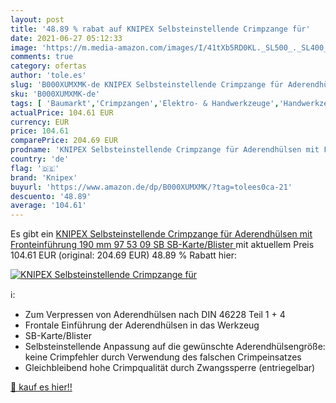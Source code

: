```yaml
---
layout: post
title: '48.89 % rabat auf KNIPEX Selbsteinstellende Crimpzange für'
date: 2021-06-27 05:12:33
image: 'https://m.media-amazon.com/images/I/41tXb5RD0KL._SL500_._SL400_.jpg'
comments: true
category: ofertas
author: 'tole.es'
slug: 'B000XUMXMK-de KNIPEX Selbsteinstellende Crimpzange für Aderendhülsen mit...'
sku: 'B000XUMXMK-de'
tags: [ 'Baumarkt','Crimpzangen','Elektro- & Handwerkzeuge','Handwerkzeuge','knipex', ]
actualPrice: 104.61 EUR
currency: EUR
price: 104.61
comparePrice: 204.69 EUR
prodname: 'KNIPEX Selbsteinstellende Crimpzange für Aderendhülsen mit Fronteinführung  190 mm  97 53 09 SB  SB-Karte/Blister '
country: 'de'
flag: '🇩🇪'
brand: 'Knipex'
buyurl: 'https://www.amazon.de/dp/B000XUMXMK/?tag=tolees0ca-21'
descuento: '48.89'
average: '104.61'
---
```


Es gibt ein [KNIPEX Selbsteinstellende Crimpzange für Aderendhülsen mit Fronteinführung  190 mm  97 53 09 SB  SB-Karte/Blister ](https://www.amazon.de/dp/B000XUMXMK/?tag=tolees0ca-21) mit aktuellem Preis 104.61 EUR (original: 204.69 EUR) 48.89 % Rabatt hier:

[![KNIPEX Selbsteinstellende Crimpzange für](https://m.media-amazon.com/images/I/41tXb5RD0KL._SL500_._SL400_.jpg)](https://www.amazon.de/dp/B000XUMXMK/?tag=tolees0ca-21)

ℹ️:

- Zum Verpressen von Aderendhülsen nach DIN 46228 Teil 1 + 4
- Frontale Einführung der Aderendhülsen in das Werkzeug
- SB-Karte/Blister
- Selbsteinstellende Anpassung auf die gewünschte Aderendhülsengröße: keine Crimpfehler durch Verwendung des falschen Crimpeinsatzes
- Gleichbleibend hohe Crimpqualität durch Zwangssperre (entriegelbar)

[🛒 kauf es hier!!](https://www.amazon.de/dp/B000XUMXMK/?tag=tolees0ca-21)
